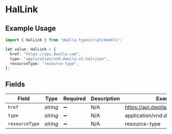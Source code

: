 # HalLink

## Example Usage

```typescript
import { HalLink } from "dwolla-typescript/models";

let value: HalLink = {
  href: "https://api.dwolla.com",
  type: "application/vnd.dwolla.v1.hal+json",
  resourceType: "resource-type",
};
```

## Fields

| Field                              | Type                               | Required                           | Description                        | Example                            |
| ---------------------------------- | ---------------------------------- | ---------------------------------- | ---------------------------------- | ---------------------------------- |
| `href`                             | *string*                           | :heavy_minus_sign:                 | N/A                                | https://api.dwolla.com             |
| `type`                             | *string*                           | :heavy_minus_sign:                 | N/A                                | application/vnd.dwolla.v1.hal+json |
| `resourceType`                     | *string*                           | :heavy_minus_sign:                 | N/A                                | resource-type                      |